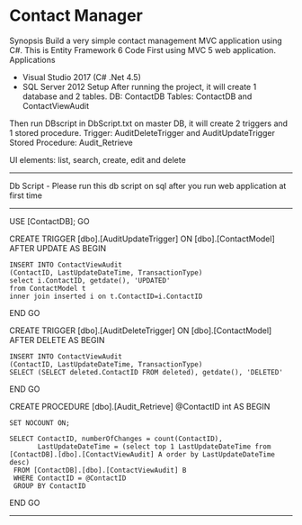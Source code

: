 # Contact Manager

Synopsis
Build a very simple contact management MVC application using C#.
This is Entity Framework 6 Code First using MVC 5 web application.
Applications
-	Visual Studio 2017 (C# .Net 4.5)
-	SQL Server 2012
Setup
After running the project, it will create 1 database and 2 tables.
DB: ContactDB
Tables: ContactDB and ContactViewAudit
 
Then run DBscript in DbScript.txt  on master DB, it will create 2 triggers and 1 stored procedure.
Trigger:  AuditDeleteTrigger and AuditUpdateTrigger
Stored Procedure: Audit_Retrieve 
 
UI elements: list, search, create, edit and delete
 
*****************************************************************************************
Db Script - Please run this db script on sql after you run web application at first time 
*****************************************************************************************
USE [ContactDB]; 
GO


CREATE TRIGGER [dbo].[AuditUpdateTrigger] 
   ON  [dbo].[ContactModel] 
   AFTER UPDATE
AS 
BEGIN
	
	INSERT INTO ContactViewAudit
	(ContactID, LastUpdateDateTime, TransactionType)
	select i.ContactID, getdate(), 'UPDATED'
	from ContactModel t
	inner join inserted i on t.ContactID=i.ContactID

END
GO


CREATE TRIGGER [dbo].[AuditDeleteTrigger] 
   ON  [dbo].[ContactModel] 
   AFTER DELETE
AS 
BEGIN
	
	INSERT INTO ContactViewAudit
	(ContactID, LastUpdateDateTime, TransactionType)
	SELECT (SELECT deleted.ContactID FROM deleted), getdate(), 'DELETED'

END
GO


CREATE PROCEDURE [dbo].[Audit_Retrieve] 
@ContactID	int	
AS
BEGIN
	
    SET NOCOUNT ON;

    SELECT ContactID, numberOfChanges = count(ContactID),
           LastUpdateDateTime = (select top 1 LastUpdateDateTime from [ContactDB].[dbo].[ContactViewAudit] A order by LastUpdateDateTime desc) 
     FROM [ContactDB].[dbo].[ContactViewAudit] B
     WHERE ContactID = @ContactID
     GROUP BY ContactID
END
GO
**********************************************************************************************

